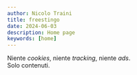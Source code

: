 ```yaml
---
author: Nicolo Traini
title: freestingo
date: 2024-06-03
description: Home page
keywords: [home]
---
```


Niente _cookies_, niente _tracking_, niente _ads_.  
Solo contenuti.
